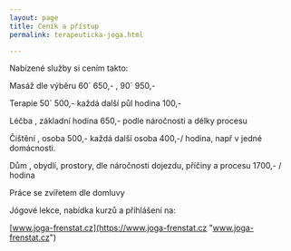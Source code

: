```yaml
---
layout: page
title: Ceník a přístup
permalink: terapeuticka-joga.html

---
```

Nabízené služby si cením takto:

Masáž dle výběru 60´ 650,- , 90´ 950,-

Terapie 50´ 500,- každá další půl hodina 100,-

Léčba , základní hodina 650,- podle náročnosti a délky procesu

Čištění , osoba 500,- každá další osoba 400,-/ hodina, např v jedné domácnosti.

Dům , obydlí, prostory, dle náročnosti dojezdu, příčiny a procesu 1700,- / hodina

Práce se zvířetem dle domluvy

Jógové lekce, nabídka kurzů a přihlášení na:

[www.joga-frenstat.cz](https://www.joga-frenstat.cz "www.joga-frenstat.cz")